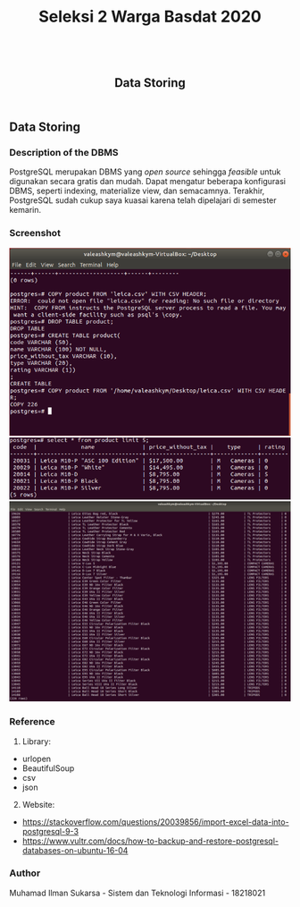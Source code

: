 <h1 align="center">
  <br>
  Seleksi 2 Warga Basdat 2020
  <br>
  <br>
</h1>

<h2 align="center">
  <br>
  Data Storing
  <br>
  <br>
</h2>


## Data Storing

### Description of the DBMS

PostgreSQL merupakan DBMS yang _open source_ sehingga _feasible_ untuk digunakan secara gratis dan mudah. Dapat mengatur beberapa konfigurasi DBMS, seperti indexing, materialize view, dan semacamnya. Terakhir, PostgreSQL sudah cukup saya kuasai karena telah dipelajari di semester kemarin.

### Screenshot

![alt text](https://raw.githubusercontent.com/wargabasdat/Seleksi-2020-Tugas-2/99479514dec544da62b8301a4d748a42206077ab/screenshots/bukti%201.PNG)
![alt text](https://raw.githubusercontent.com/wargabasdat/Seleksi-2020-Tugas-2/99479514dec544da62b8301a4d748a42206077ab/screenshots/bukti%202.PNG)
![alt text](https://raw.githubusercontent.com/wargabasdat/Seleksi-2020-Tugas-2/99479514dec544da62b8301a4d748a42206077ab/screenshots/bukti%203.PNG)

### Reference 

1. Library:
  - urlopen
  - BeautifulSoup
  - csv
  - json

2. Website:
  - https://stackoverflow.com/questions/20039856/import-excel-data-into-postgresql-9-3
  - https://www.vultr.com/docs/how-to-backup-and-restore-postgresql-databases-on-ubuntu-16-04

### Author

Muhamad Ilman Sukarsa - Sistem dan Teknologi Informasi - 18218021

